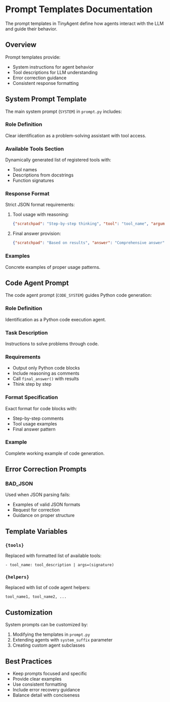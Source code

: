 # Prompt Templates Documentation

The prompt templates in TinyAgent define how agents interact with the LLM and guide their behavior.

## Overview

Prompt templates provide:
- System instructions for agent behavior
- Tool descriptions for LLM understanding
- Error correction guidance
- Consistent response formatting

## System Prompt Template

The main system prompt (`SYSTEM`) in `prompt.py` includes:

### Role Definition
Clear identification as a problem-solving assistant with tool access.

### Available Tools Section
Dynamically generated list of registered tools with:
- Tool names
- Descriptions from docstrings
- Function signatures

### Response Format
Strict JSON format requirements:
1. Tool usage with reasoning:
   ```json
   {"scratchpad": "Step-by-step thinking", "tool": "tool_name", "arguments": {"param": "value"}}
   ```
2. Final answer provision:
   ```json
   {"scratchpad": "Based on results", "answer": "Comprehensive answer"}
   ```

### Examples
Concrete examples of proper usage patterns.

## Code Agent Prompt

The code agent prompt (`CODE_SYSTEM`) guides Python code generation:

### Role Definition
Identification as a Python code execution agent.

### Task Description
Instructions to solve problems through code.

### Requirements
- Output only Python code blocks
- Include reasoning as comments
- Call `final_answer()` with results
- Think step by step

### Format Specification
Exact format for code blocks with:
- Step-by-step comments
- Tool usage examples
- Final answer pattern

### Example
Complete working example of code generation.

## Error Correction Prompts

### BAD_JSON
Used when JSON parsing fails:
- Examples of valid JSON formats
- Request for correction
- Guidance on proper structure

## Template Variables

### `{tools}`
Replaced with formatted list of available tools:
```
- tool_name: tool_description | args=(signature)
```

### `{helpers}`
Replaced with list of code agent helpers:
```
tool_name1, tool_name2, ...
```

## Customization

System prompts can be customized by:
1. Modifying the templates in `prompt.py`
2. Extending agents with `system_suffix` parameter
3. Creating custom agent subclasses

## Best Practices

- Keep prompts focused and specific
- Provide clear examples
- Use consistent formatting
- Include error recovery guidance
- Balance detail with conciseness
